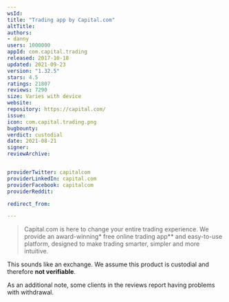 ```yaml
---
wsId: 
title: "Trading app by Capital.com"
altTitle: 
authors:
- danny
users: 1000000
appId: com.capital.trading
released: 2017-10-18
updated: 2021-09-23
version: "1.32.5"
stars: 4.5
ratings: 21807
reviews: 7290
size: Varies with device
website: 
repository: https://capital.com/
issue: 
icon: com.capital.trading.png
bugbounty: 
verdict: custodial
date: 2021-08-21
signer: 
reviewArchive:


providerTwitter: capitalcom
providerLinkedIn: capital.com
providerFacebook: capitalcom
providerReddit: 

redirect_from:

---
```



> Capital.com is here to change your entire trading experience. We provide an award-winning* free online trading app** and easy-to-use platform, designed to make trading smarter, simpler and more intuitive.

This sounds like an exchange. We assume this product is custodial and therefore **not verifiable**.

As an additional note, some clients in the reviews report having problems with withdrawal.
